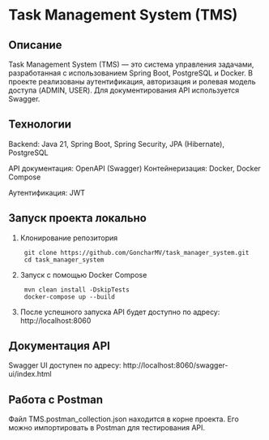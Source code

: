 # Task Management System (TMS)

## Описание

Task Management System (TMS) — это система управления задачами, разработанная с использованием Spring Boot, PostgreSQL и Docker.
В проекте реализованы аутентификация, авторизация и ролевая модель доступа (ADMIN, USER).
Для документирования API используется Swagger.

## Технологии

Backend: Java 21, Spring Boot, Spring Security, JPA (Hibernate), PostgreSQL

API документация: OpenAPI (Swagger)
Контейнеризация: Docker, Docker Compose

Аутентификация: JWT

## Запуск проекта локально

1. Клонирование репозитория
   ```
    git clone https://github.com/GoncharMV/task_manager_system.git
    cd task_manager_system
   ```

2. Запуск с помощью Docker Compose
   ```
    mvn clean install -DskipTests
    docker-compose up --build
   ```
4. После успешного запуска API будет доступно по адресу: http://localhost:8060

## Документация API

Swagger UI доступен по адресу: http://localhost:8060/swagger-ui/index.html

## Работа с Postman

Файл TMS.postman_collection.json находится в корне проекта. Его можно импортировать в Postman для тестирования API.
      
